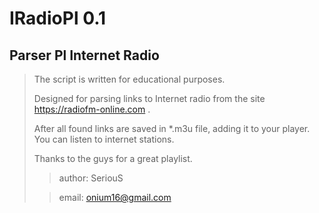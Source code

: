 
IRadioPl 0.1
====
Parser Pl Internet Radio
----
>
>
> The script is written for educational purposes. 
> 
> Designed for parsing links to Internet radio from the site   https://radiofm-online.com .
> 
> After all found links are saved in *.m3u file, adding it to your player. You can listen to internet stations.
> 
> Thanks to the guys for a great playlist. 
>
>> author: SeriouS 
>
>> email: onium16@gmail.com
